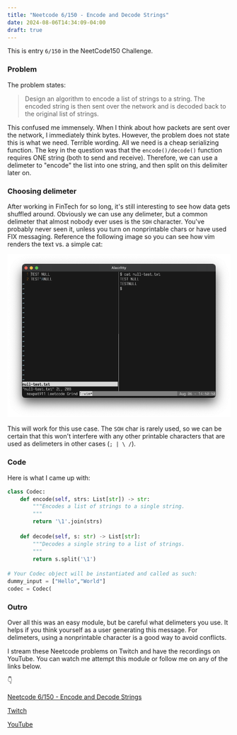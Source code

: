 ```yaml
---
title: "Neetcode 6/150 - Encode and Decode Strings"
date: 2024-08-06T14:34:09-04:00
draft: true
---
```



This is entry `6/150` in the NeetCode150 Challenge.

### Problem

The problem states:

> Design an algorithm to encode a list of strings to a string. The encoded string is then sent over the network and is decoded back to the original list of strings.

This confused me immensely. When I think about how packets are sent over the network, I immediately think bytes. However, the problem does not state this is what we need. Terrible wording. All we need is a cheap serializing function. The key in the question was that the `encode()/decode()` function requires ONE string (both to send and receive). Therefore, we can use a delimeter to "encode" the list into one string, and then split on this delimiter later on.

### Choosing delimeter

After working in FinTech for so long, it's still interesting to see how data gets shuffled around. Obviously we can use any delimeter, but a common delimeter that almost nobody ever uses is the `SOH` character. You've probably never seen it, unless you turn on nonprintable chars or have used FIX messaging. Reference the following image so you can see how vim renders the text vs. a simple cat:

![No SOH](images/nulltest.webp)

This will work for this use case. The `SOH` char is rarely used, so we can be certain that this won't interfere with any other printable characters that are used as delimeters in other cases (`; | \ /`).

### Code

Here is what I came up with:

```python
class Codec:
    def encode(self, strs: List[str]) -> str:
        """Encodes a list of strings to a single string.
        """
        return '\1'.join(strs)

    def decode(self, s: str) -> List[str]:
        """Decodes a single string to a list of strings.
        """
        return s.split('\1')
        
# Your Codec object will be instantiated and called as such:
dummy_input = ["Hello","World"]
codec = Codec(
```

### Outro

Over all this was an easy module, but be careful what delimeters you use. It helps if you think yourself as a user generating this message. For delimeters, using a nonprintable character is a good way to avoid conflicts.

I stream these Neetcode problems on Twitch and have the recordings on YouTube. You can watch me attempt this module or follow me on any of the links below.

👇

[Neetcode 6/150 - Encode and Decode Strings](https://youtu.be/sMicHLOqvHY)

[Twitch](https://twitch.tv/Mexpat911)

[YouTube](https://www.youtube.com/@mexpat911)
